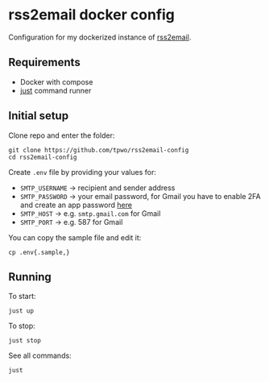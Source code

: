 # rss2email docker config

Configuration for my dockerized instance of [rss2email](https://github.com/skx/rss2email).

## Requirements

* Docker with compose
* [just](https://github.com/casey/just) command runner

## Initial setup

Clone repo and enter the folder:

```
git clone https://github.com/tpwo/rss2email-config
cd rss2email-config
```

Create `.env` file by providing your values for:

- `SMTP_USERNAME` -> recipient and sender address
- `SMTP_PASSWORD` -> your email password, for Gmail you have to enable 2FA and create an app password [here](https://myaccount.google.com/apppasswords)
- `SMTP_HOST` -> e.g. `smtp.gmail.com` for Gmail
- `SMTP_PORT` -> e.g. 587 for Gmail

You can copy the sample file and edit it:

```
cp .env{.sample,}
```

## Running

To start:

```
just up
```

To stop:

```
just stop
```

See all commands:

```
just
```
